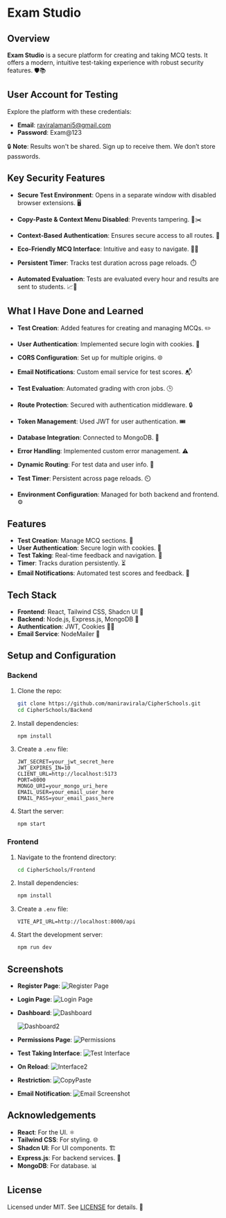 # Exam Studio

## Overview

**Exam Studio** is a secure platform for creating and taking MCQ tests. It offers a modern, intuitive test-taking experience with robust security features. 🛡️📚

## User Account for Testing

Explore the platform with these credentials:
- **Email**: raviralamani5@gmail.com
- **Password**: Exam@123

🔒 **Note**: Results won't be shared. Sign up to receive them. We don’t store passwords.

## Key Security Features

- **Secure Test Environment**: Opens in a separate window with disabled browser extensions. 🖥️

- **Copy-Paste & Context Menu Disabled**: Prevents tampering. 🚫✂️

- **Context-Based Authentication**: Ensures secure access to all routes. 🔐

- **Eco-Friendly MCQ Interface**: Intuitive and easy to navigate. 🌿🧩

- **Persistent Timer**: Tracks test duration across page reloads. ⏱️

- **Automated Evaluation**: Tests are evaluated every hour and results are sent to students. 📈📧


## What I Have Done and Learned

- **Test Creation**: Added features for creating and managing MCQs. ✏️

- **User Authentication**: Implemented secure login with cookies. 🍪

- **CORS Configuration**: Set up for multiple origins. 🌐

- **Email Notifications**: Custom email service for test scores. 📬

- **Test Evaluation**: Automated grading with cron jobs. 🕒

- **Route Protection**: Secured with authentication middleware. 🔒

- **Token Management**: Used JWT for user authentication. 🎟️

- **Database Integration**: Connected to MongoDB. 💾

- **Error Handling**: Implemented custom error management. ⚠️

- **Dynamic Routing**: For test data and user info. 🔄

- **Test Timer**: Persistent across page reloads. ⏲️

- **Environment Configuration**: Managed for both backend and frontend. ⚙️


## Features

- **Test Creation**: Manage MCQ sections. 📝
- **User Authentication**: Secure login with cookies. 🔑
- **Test Taking**: Real-time feedback and navigation. 🚀
- **Timer**: Tracks duration persistently. ⏳
- **Email Notifications**: Automated test scores and feedback. 📩

## Tech Stack

- **Frontend**: React, Tailwind CSS, Shadcn UI 🌟
- **Backend**: Node.js, Express.js, MongoDB 🔧
- **Authentication**: JWT, Cookies 🍪🔐
- **Email Service**: NodeMailer 📧

## Setup and Configuration

### Backend

1. Clone the repo:
    ```bash
    git clone https://github.com/maniravirala/CipherSchools.git
    cd CipherSchools/Backend
    ```

2. Install dependencies:
    ```bash
    npm install
    ```

3. Create a `.env` file:
    ```plaintext
    JWT_SECRET=your_jwt_secret_here
    JWT_EXPIRES_IN=10
    CLIENT_URL=http://localhost:5173
    PORT=8000
    MONGO_URI=your_mongo_uri_here
    EMAIL_USER=your_email_user_here
    EMAIL_PASS=your_email_pass_here
    ```

4. Start the server:
    ```bash
    npm start
    ```

### Frontend

1. Navigate to the frontend directory:
    ```bash
    cd CipherSchools/Frontend
    ```

2. Install dependencies:
    ```bash
    npm install
    ```

3. Create a `.env` file:
    ```plaintext
    VITE_API_URL=http://localhost:8000/api
    ```

4. Start the development server:
    ```bash
    npm run dev
    ```

## Screenshots

- **Register Page**: ![Register Page](./Frontend/src//assets/ScreenShots/signup.png)

- **Login Page**: ![Login Page](./Frontend/src//assets/ScreenShots/login.png)

- **Dashboard**: ![Dashboard](./Frontend/src/assets/ScreenShots/dashboard.png)

    ![Dashboard2](./Frontend/src/assets/ScreenShots/dashboard2.png)

- **Permissions Page**: ![Permissions](./Frontend/src/assets/ScreenShots/permissions.png)

- **Test Taking Interface**: ![Test Interface](./Frontend/src/assets/ScreenShots/mcq.png)

- **On Reload**: ![Interface2](./Frontend/src/assets/ScreenShots/mcqonreload.png)

- **Restriction**: ![CopyPaste](./Frontend/src/assets/ScreenShots/copypaste.png)

- **Email Notification**: ![Email Screenshot](./Frontend/src/assets/ScreenShots/mail.png)

## Acknowledgements

- **React**: For the UI. ⚛️
- **Tailwind CSS**: For styling. 🌐
- **Shadcn UI**: For UI components. 🏗️
- **Express.js**: For backend services. 🚀
- **MongoDB**: For database. 📊

## License

Licensed under MIT. See [LICENSE](LICENSE) for details. 📝
